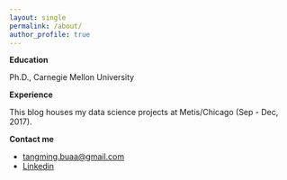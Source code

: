 ```yaml
---
layout: single
permalink: /about/
author_profile: true
---
```


**Education**

Ph.D., Carnegie Mellon University

**Experience**

This blog houses my data science projects at Metis/Chicago (Sep - Dec, 2017).

**Contact me**
* [tangming.buaa@gmail.com](mailto:email@domain.com)
* [Linkedin](https://www.linkedin.com/in/tangming1990/)
